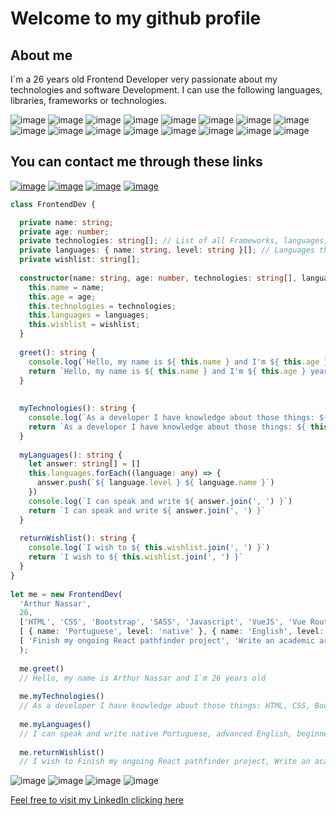 # Welcome to my github profile

## About me
I`m a 26 years old Frontend Developer very passionate about my technologies and software Development.
I can use the following languages, libraries, frameworks or technologies.

![image](https://img.shields.io/badge/HTML5-E34F26?style=for-the-badge&logo=html5&logoColor=white)
![image](https://img.shields.io/badge/CSS3-1572B6?style=for-the-badge&logo=css3&logoColor=white)
![image](https://img.shields.io/badge/Bootstrap-563D7C?style=for-the-badge&logo=bootstrap&logoColor=white)
![image](https://img.shields.io/badge/Sass-CC6699?style=for-the-badge&logo=sass&logoColor=white)
![image](https://img.shields.io/badge/JavaScript-323330?style=for-the-badge&logo=javascript&logoColor=F7DF1E)
![image](https://img.shields.io/badge/Vue.js-35495E?style=for-the-badge&logo=vuedotjs&logoColor=4FC08D)
![image](https://img.shields.io/badge/React-20232A?style=for-the-badge&logo=react&logoColor=61DAFB)
![image](https://img.shields.io/badge/React_Router-CA4245?style=for-the-badge&logo=react-router&logoColor=white)
![image](https://img.shields.io/badge/Redux-593D88?style=for-the-badge&logo=redux&logoColor=white)
![image](https://img.shields.io/badge/TypeScript-007ACC?style=for-the-badge&logo=typescript&logoColor=white)
![image](https://img.shields.io/badge/PHP-777BB4?style=for-the-badge&logo=php&logoColor=white)
![image](https://img.shields.io/badge/json-5E5C5C?style=for-the-badge&logo=json&logoColor=white)
![image](https://img.shields.io/badge/nestjs-E0234E?style=for-the-badge&logo=nestjs&logoColor=white)
![image](https://img.shields.io/badge/d3.js-F9A03C?style=for-the-badge&logo=d3.js&logoColor=white)
![image](https://img.shields.io/badge/Chart.js-FF6384?style=for-the-badge&logo=chartdotjs&logoColor=white)
![image](https://img.shields.io/badge/MongoDB-4EA94B?style=for-the-badge&logo=mongodb&logoColor=white)


## You can contact me through these links
[![image](https://img.shields.io/badge/Gmail-D14836?style=for-the-badge&logo=gmail&logoColor=white)](mailto:arthurnassar@gmail..com?subject=Github%20contact)
[![image](https://img.shields.io/badge/Messenger-00B2FF?style=for-the-badge&logo=messenger&logoColor=white)](https://m.me/arthur.nassar.7)
[![image](https://img.shields.io/badge/Telegram-2CA5E0?style=for-the-badge&logo=telegram&logoColor=white)](https://t.me/Kaozebra)
[![image](https://img.shields.io/badge/WhatsApp-25D366?style=for-the-badge&logo=whatsapp&logoColor=white)](https://wa.me/351920436456)





```typescript
class FrontendDev {

  private name: string;
  private age: number;
  private technologies: string[]; // List of all Frameworks, languages, libraries and general knowledges
  private languages: { name: string, level: string }[]; // Languages that I speak
  private wishlist: string[]; 
 
  constructor(name: string, age: number, technologies: string[], languages: { name: string, level: string }[], wishlist: string[]) {
    this.name = name;
    this.age = age;
    this.technologies = technologies;
    this.languages = languages;
    this.wishlist = wishlist;
  }
 
  greet(): string {
    console.log(`Hello, my name is ${ this.name } and I'm ${ this.age } years old`)
    return `Hello, my name is ${ this.name } and I'm ${ this.age } years old`
  }
  
  
  myTechnologies(): string {   
    console.log(`As a developer I have knowledge about those things: ${ this.technologies.join(', ') }`)
    return `As a developer I have knowledge about those things: ${ this.technologies.join(', ') }`
  }
  
  myLanguages(): string {
    let answer: string[] = []
    this.languages.forEach((language: any) => {
      answer.push(`${ language.level } ${ language.name }`)
    })
    console.log(`I can speak and write ${ answer.join(', ') }`)
    return `I can speak and write ${ answer.join(', ') }`
  }
  
  returnWishlist(): string {
    console.log(`I wish to ${ this.wishlist.join(', ') }`)
    return `I wish to ${ this.wishlist.join(', ') }`
  }
}
 
let me = new FrontendDev(
  'Arthur Nassar',
  26,
  ['HTML', 'CSS', 'Bootstrap', 'SASS', 'Javascript', 'VueJS', 'Vue Router', 'Vuex', 'React', 'Redux', 'React Router', 'Typescript', 'MongoDB', 'NestJS', 'PHP'],
  [ { name: 'Portuguese', level: 'native' }, { name: 'English', level: 'advanced' }, { name: 'French', level: 'beginner' } ],
  [ 'Finish my ongoing React pathfinder project', 'Write an academic article about front-end technologies', 'Participate in a software development presencial event' ]
  );
  
  me.greet()
  // Hello, my name is Arthur Nassar and I`m 26 years old
  
  me.myTechnologies()
  // As a developer I have knowledge about those things: HTML, CSS, Bootstrap, SASS, Javascript, VueJS, Vue Router, Vuex, React, Redux, React Router, Typescript, MongoDB, NestJS, PHP
  
  me.myLanguages()
  // I can speak and write native Portuguese, advanced English, beginner French
  
  me.returnWishlist()
  // I wish to Finish my ongoing React pathfinder project, Write an academic article about front-end technologies, Participate in a software development presencial event
```

![image](https://github-profile-summary-cards.vercel.app/api/cards/profile-details?username=arthurnassar&theme=vue)
![image](https://github-readme-stats.vercel.app/api/top-langs/?username=arthurnassar)
![image](https://github-readme-stats.vercel.app/api?username=arthurnassar)
![image](https://github-readme-streak-stats.herokuapp.com/?user=arthurnassar)



[Feel free to visit my LinkedIn clicking here](https://www.linkedin.com/in/arthurnassar/)
<!---
arthurnassar/arthurnassar is a ✨ special ✨ repository because its `README.md` (this file) appears on your GitHub profile.
You can click the Preview link to take a look at your changes.
--->
